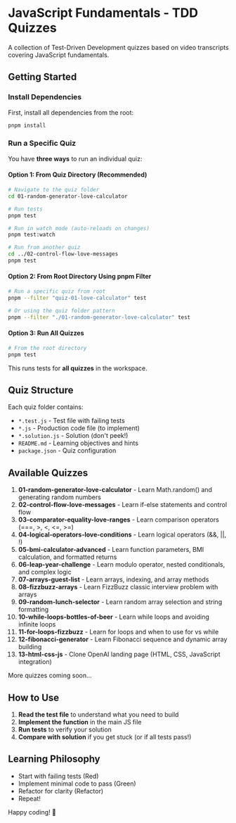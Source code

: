 # JavaScript Fundamentals - TDD Quizzes

A collection of Test-Driven Development quizzes based on video transcripts covering JavaScript fundamentals.

## Getting Started

### Install Dependencies

First, install all dependencies from the root:

```bash
pnpm install
```

### Run a Specific Quiz

You have **three ways** to run an individual quiz:

#### Option 1: From Quiz Directory (Recommended)
```bash
# Navigate to the quiz folder
cd 01-random-generator-love-calculator

# Run tests
pnpm test

# Run in watch mode (auto-reloads on changes)
pnpm test:watch

# Run from another quiz
cd ../02-control-flow-love-messages
pnpm test
```

#### Option 2: From Root Directory Using pnpm Filter
```bash
# Run a specific quiz from root
pnpm --filter "quiz-01-love-calculator" test

# Or using the quiz folder pattern
pnpm --filter "./01-random-generator-love-calculator" test
```

#### Option 3: Run All Quizzes
```bash
# From the root directory
pnpm test
```

This runs tests for **all quizzes** in the workspace.

## Quiz Structure

Each quiz folder contains:
- `*.test.js` - Test file with failing tests
- `*.js` - Production code file (to implement)
- `*.solution.js` - Solution (don't peek!)
- `README.md` - Learning objectives and hints
- `package.json` - Quiz configuration

## Available Quizzes

1. **01-random-generator-love-calculator** - Learn Math.random() and generating random numbers
2. **02-control-flow-love-messages** - Learn if-else statements and control flow
3. **03-comparator-equality-love-ranges** - Learn comparison operators (===, >, <, <=, >=)
4. **04-logical-operators-love-conditions** - Learn logical operators (&&, ||, !)
5. **05-bmi-calculator-advanced** - Learn function parameters, BMI calculation, and formatted returns
6. **06-leap-year-challenge** - Learn modulo operator, nested conditionals, and complex logic
7. **07-arrays-guest-list** - Learn arrays, indexing, and array methods
8. **08-fizzbuzz-arrays** - Learn FizzBuzz classic interview problem with arrays
9. **09-random-lunch-selector** - Learn random array selection and string formatting
10. **10-while-loops-bottles-of-beer** - Learn while loops and avoiding infinite loops
11. **11-for-loops-fizzbuzz** - Learn for loops and when to use for vs while
12. **12-fibonacci-generator** - Learn Fibonacci sequence and dynamic array building
13. **13-html-css-js** - Clone OpenAI landing page (HTML, CSS, JavaScript integration)

More quizzes coming soon...

## How to Use

1. **Read the test file** to understand what you need to build
2. **Implement the function** in the main JS file
3. **Run tests** to verify your solution
4. **Compare with solution** if you get stuck (or if all tests pass!)

## Learning Philosophy

- Start with failing tests (Red)
- Implement minimal code to pass (Green)
- Refactor for clarity (Refactor)
- Repeat!

Happy coding! 🎯
